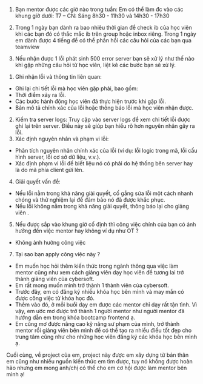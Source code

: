 1. Bạn mentor được các giờ nào trong tuần:
Em có thể làm đc vào các khung giờ dưới:
T7 – CN: Sáng 8h30 - 11h30 và 14h30 - 17h30

2. Trong 1 ngày bạn dành ra bao nhiêu thời gian để check ib của học viên khi các bạn đó có
thắc mắc ib trên group hoặc inbox riêng.
Trong 1 ngày em dành được 4 tiếng để có thể phản hồi các câu hỏi của các bạn qua teamview

3. Nếu nhận được 1 lỗi phát sinh 500 error server bạn sẽ xử lý như thế nào khi gặp những
câu hỏi từ học viên, liệt kê các bước bạn sẽ xử lý.
1) Ghi nhận lỗi và thông tin liên quan:
- Ghi lại chi tiết lỗi mà học viên gặp phải, bao gồm:
- Thời điểm xảy ra lỗi.
- Các bước hành động học viên đã thực hiện trước khi gặp lỗi.
- Bản mô tả chính xác của lỗi hoặc thông báo lỗi mà học viên nhận được.
2) Kiểm tra server logs:
Truy cập vào server logs để xem chi tiết lỗi được ghi lại trên server. Điều này sẽ giúp bạn hiểu rõ hơn nguyên nhân gây ra lỗi.
3) Xác định nguyên nhân và phạm vi lỗi:
- Phân tích nguyên nhân chính xác của lỗi (ví dụ: lỗi logic trong mã, lỗi cấu hình server, lỗi cơ sở dữ liệu, v.v.).
- Xác định phạm vi lỗi để biết liệu nó có phải do hệ thống bên server hay là do mã phía client gửi lên.
4) Giải quyết vấn đề:
- Nếu lỗi nằm trong khả năng giải quyết, cố gắng sửa lỗi một cách nhanh chóng và thử nghiệm lại để đảm bảo nó đã được khắc phục.
- Nếu lỗi không nằm trong khả năng giải quyết, thông báo lại cho giảng viên .

5. Nếu được sắp vào khung giờ cố định thì công việc chính của bạn có ảnh hưởng đến việc
mentor hay không ví dụ như OT ?
- Không ảnh hưởng công việc

7. Tại sao bạn apply công việc này ?
- Em muốn học hỏi thêm kiến thức trong ngành thông qua việc làm mentor cũng như xem cách giảng viên dạy học viên để tương lai trở thành giảng viên của cybersoft.
- Em rất mong muốn mình trở thành 1 thành viên của cybersoft.
- Trước đây, em có đăng ký nhiều khóa học bên mình và may mắn có được công việc từ khóa học đó.
- Thêm vào đó, ở mỗi buổi dạy em được các mentor chỉ dạy rất tận tình. Vì vậy, em ước mơ được trở thành 1 người mentor như người mentor đã hướng dẫn em trong khóa bootcamp frontend ạ.
- Em cũng mơ được nâng cao kỹ năng sư phạm của mình, trở thành mentor rồi giảng viên bên mình để có thể tạo ra nhiều điều tốt đẹp cho trung tâm cũng như cho những học viên đăng ký các khóa học bên mình ạ.

Cuối cùng, về project của em, project này được em xây dựng từ bản thân em cũng như nhiều nguồn kiến thức em tìm được, tuy nó không được hoàn hảo nhưng em mong anh/chị có thể cho em cơ hội được làm mentor bên mình ạ!
